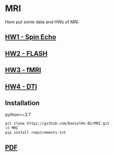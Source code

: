 # MRI

Here put some data and HWs of MRI.

## [HW1 - Spin Echo](HW1_Spin_echo_12echo)

## [HW2 - FLASH](HW2_FLASH)

## [HW3 - fMRI](HW3_fMRI)

## [HW4 - DTI](HW4_DTI)

## Installation

python>=3.7

```bash
git clone https://github.com/DanielHo-BS/MRI.git
cd MRI
pip install requirements.txt
```

## [PDF](https://mailntustedutw-my.sharepoint.com/:f:/g/personal/m11107309_ms_ntust_edu_tw/EoJJgFDlW8tAs4ds6fRrExIBzdJ-xoO1sG3eZhXO2vBnyQ?e=LbS2xv)
